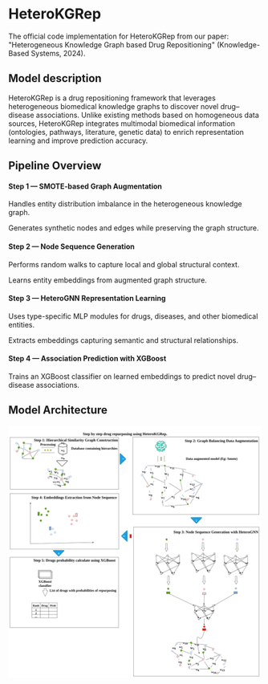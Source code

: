 # HeteroKGRep
The official code implementation for HeteroKGRep from our paper:
"Heterogeneous Knowledge Graph based Drug Repositioning" (Knowledge-Based Systems, 2024).

## Model description

HeteroKGRep is a drug repositioning framework that leverages heterogeneous biomedical knowledge graphs to discover novel drug–disease associations.
Unlike existing methods based on homogeneous data sources, HeteroKGRep integrates multimodal biomedical information (ontologies, pathways, literature, genetic data) to enrich representation learning and improve prediction accuracy.

## Pipeline Overview

#### Step 1 — SMOTE-based Graph Augmentation

Handles entity distribution imbalance in the heterogeneous knowledge graph.

Generates synthetic nodes and edges while preserving the graph structure.

#### Step 2 — Node Sequence Generation

Performs random walks to capture local and global structural context.

Learns entity embeddings from augmented graph structure.

#### Step 3 — HeteroGNN Representation Learning

Uses type-specific MLP modules for drugs, diseases, and other biomedical entities.

Extracts embeddings capturing semantic and structural relationships.

#### Step 4 — Association Prediction with XGBoost

Trains an XGBoost classifier on learned embeddings to predict novel drug–disease associations.

## Model Architecture
![HeteroKGRep Architecture](HeteroKGRep-model.png)
